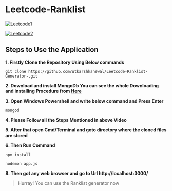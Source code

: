 # Leetcode-Ranklist

<a href="https://ibb.co/ct8YT1h"><img src="https://i.ibb.co/d6pmKr4/Leetcode1.jpg" alt="Leetcode1" border="0"></a>

<a href="https://ibb.co/wyw6jQS"><img src="https://i.ibb.co/nrnkt17/Leetcode2.jpg" alt="Leetcode2" border="0"></a>

## Steps to Use the Application

**1. Firstly Clone the Repository Using Below commands**

`git clone https://github.com/utkarshkanswal/Leetcode-Ranklist-Generator-.git`


**2. Download and install MongoDb You can see the whole Downloading and installing Procedure from [Here](https://www.youtube.com/watch?v=_lLz56gRYe4)**

**3. Open Windows Powershell and write below command and Press Enter**

`mongod`

**4. Please Follow all the Steps Mentioned in above Video**

**5. After that open Cmd/Terminal and goto directory where the cloned files are stored**

**6. Then Run Command**

`npm install`

`nodemon app.js`

**8. Then got any web browser and go to Url http://localhost:3000/**

>Hurray! You can use the Ranklist generator now

